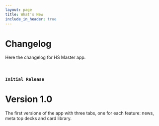 ```yaml
---
layout: page
title: What's New
include_in_header: true
---
```


# Changelog
Here the changelog for HS Master app.

<br>

### `Initial Release`
# **Version 1.0**
The first versione of the app with three tabs, one for each feature: news, meta top decks and card library.